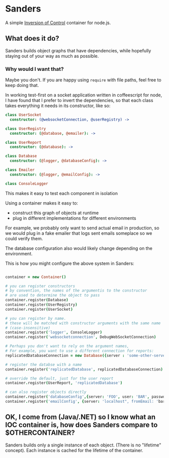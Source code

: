 # Sanders

A simple [Inversion of Control](http://en.wikipedia.org/wiki/Inversion_of_control) container for node.js.

## What does it do?

Sanders builds object graphs that have dependencies, while hopefully staying out of your way as much as possible.

### Why would I want that?

Maybe you don't. If you are happy using ```require``` with file paths, feel free to keep doing that.

In working test-first on a socket application written in coffeescript for node, I have found that I prefer to invert the dependencies, so that each class takes everything it needs in its constructor, like so:

```coffee
class UserSocket
  constructor: (@websocketConnection, @userRegistry) ->

class UserRegistry
  constructor: (@database, @emailer): ->

class UserReport
  constructor: (@database): ->

class Database
  constructor: (@logger, @databaseConfig): ->

class Emailer
  constructor: (@logger, @emailConfig): ->

class ConsoleLogger

```

This makes it easy to test each component in isolation

Using a container  makes it easy to:
- construct this graph of objects at runtime
- plug in different implementations for different environments

For example, we probably only want to send actual email in production, so we would plug in a fake emailer that logs sent emails someplace so we could verify them.

The database configuration also would likely change depending on the environment.

This is how you might configure the above system in Sanders:
```coffee

container = new Container()

# you can register constructors
# by convention, the names of the argumentis to the constructor
# are used to determine the object to pass
container.register(Database)
container.register(UserRegistry)
container.register(UserSocket)

# you can register by name.
# these will be matched with constructor arguments with the same name
# (case-insensitive)
container.register('logger', ConsoleLogger)
container.register('websocketconnection', DebugWebSocketConnection)

# Perhaps you don't want to rely on the argument names,
# For example, you want to use a different connection for reports:
replicatedDatabaseConnection = new Database({server : 'some-other-server'})

# register the databse with a name
container.register('replicatedDatabase', replicatedDatabaseConnection)

# override the default, just for the user report
container.register(UserReport, 'replicatedDatabase')

# can also register objects directly
container.register('databaseConfig',{server: 'FOO', user: 'BAR', password : 'BAZ'})
container.register('emailConfig', {server: 'localhost", fromEmail: 'bar@example.com'})


```




## OK, I come from (Java/.NET) so I know what an IOC container is, how does Sanders compare to $OTHERCONTAINER?

Sanders builds only a single instance of each object. (There is no "lifetime" concept).
Each instance is cached for the lifetime of the container.
